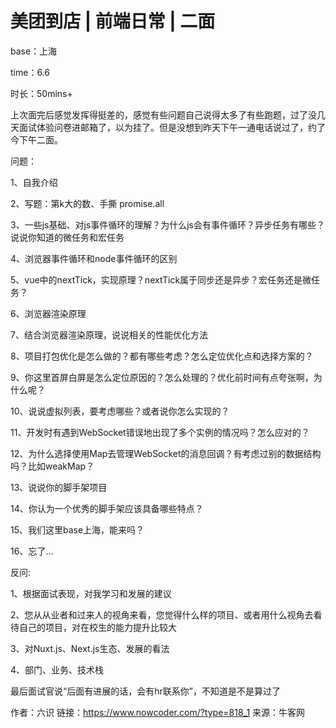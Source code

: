 # 美团到店 | 前端日常 | 二面

base：上海

time：6.6

时长：50mins+

上次面完后感觉发挥得挺差的，感觉有些问题自己说得太多了有些跑题，过了没几天面试体验问卷进邮箱了，以为挂了。但是没想到昨天下午一通电话说过了，约了今下午二面。



问题：

1、自我介绍

2、写题：第k大的数、手撕 promise.all

3、一些js基础、对js事件循环的理解？为什么js会有事件循环？异步任务有哪些？说说你知道的微任务和宏任务

4、浏览器事件循环和node事件循环的区别

5、vue中的nextTick，实现原理？nextTick属于同步还是异步？宏任务还是微任务？

6、浏览器渲染原理

7、结合浏览器渲染原理，说说相关的性能优化方法

8、项目打包优化是怎么做的？都有哪些考虑？怎么定位优化点和选择方案的？

9、你这里首屏白屏是怎么定位原因的？怎么处理的？优化前时间有点夸张啊，为什么呢？

10、说说虚拟列表，要考虑哪些？或者说你怎么实现的？

11、开发时有遇到WebSocket错误地出现了多个实例的情况吗？怎么应对的？

12、为什么选择使用Map去管理WebSocket的消息回调？有考虑过别的数据结构吗？比如weakMap？

13、说说你的脚手架项目

14、你认为一个优秀的脚手架应该具备哪些特点？

15、我们这里base上海，能来吗？

16、忘了...



反问:

1、根据面试表现，对我学习和发展的建议

2、您从从业者和过来人的视角来看，您觉得什么样的项目、或者用什么视角去看待自己的项目，对在校生的能力提升比较大

3、对Nuxt.js、Next.js生态、发展的看法

4、部门、业务、技术栈



最后面试官说“后面有进展的话，会有hr联系你”，不知道是不是算过了



作者：六识
链接：https://www.nowcoder.com/?type=818_1
来源：牛客网